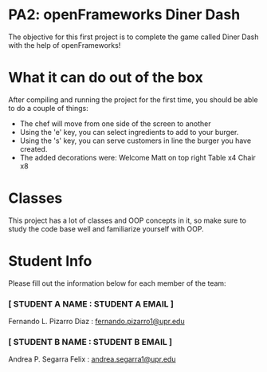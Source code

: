 # PA2: openFrameworks Diner Dash
The objective for this first project is to complete the game called Diner Dash with the help of openFrameworks!

# What it can do out of the box
After compiling and running the project for the first time, you should be able to do a couple of things:

- The chef will move from one side of the screen to another
- Using the 'e' key, you can select ingredients to add to your burger.
- Using the 's' key, you can serve customers in line the burger you have created.
- The added decorations were:
    Welcome Matt on top right
    Table x4
    Chair x8

# Classes
This project has a lot of classes and OOP concepts in it, so make sure to study the code base well and familiarize yourself with OOP.

# Student Info
Please fill out the information below for each member of the team:

### [ STUDENT A NAME : STUDENT A EMAIL ]
Fernando L. Pizarro Diaz : fernando.pizarro1@upr.edu
### [ STUDENT B NAME : STUDENT B EMAIL ]
Andrea P. Segarra Felix : andrea.segarra1@upr.edu